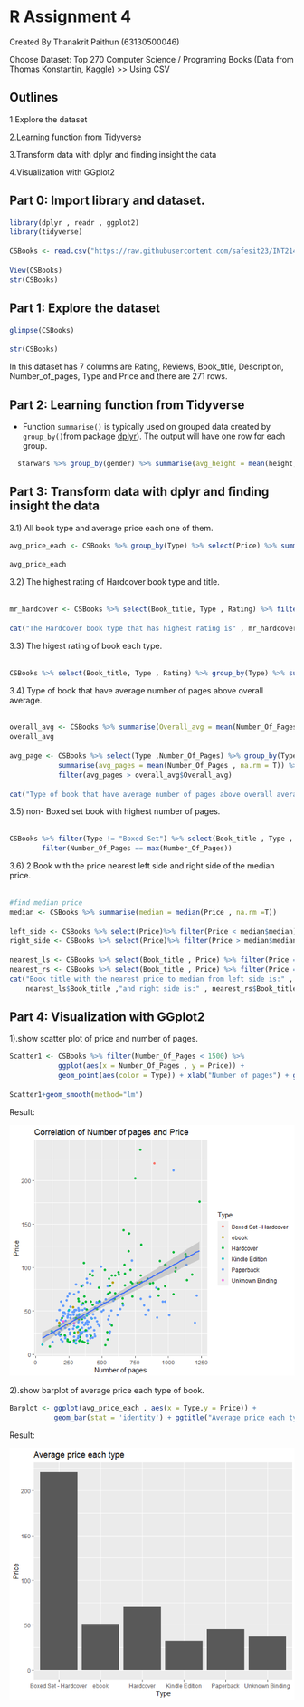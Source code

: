 # R Assignment 4
Created By Thanakrit Paithun (63130500046)

Choose Dataset: Top 270 Computer Science / Programing Books (Data from Thomas Konstantin, [Kaggle](https://www.kaggle.com/thomaskonstantin/top-270-rated-computer-science-programing-books)) >> [Using CSV](https://raw.githubusercontent.com/safesit23/INT214-Statistics/main/datasets/prog_book.csv)


## Outlines

1.Explore the dataset

2.Learning function from Tidyverse

3.Transform data with dplyr and finding insight the data

4.Visualization with GGplot2


## Part 0: Import library and dataset.

```R
library(dplyr , readr , ggplot2)
library(tidyverse)

CSBooks <- read.csv("https://raw.githubusercontent.com/safesit23/INT214-Statistics/main/datasets/prog_book.csv")

View(CSBooks)
str(CSBooks)
```

## Part 1: Explore the dataset

```R
glimpse(CSBooks)

str(CSBooks)
```

  In this dataset has 7 columns are Rating, Reviews, Book_title, Description, Number_of_pages, Type and Price and there are 271 rows.
  
## Part 2: Learning function from Tidyverse

- Function `summarise()` is typically used on grouped data created by `group_by()`from package [dplyr](https://dplyr.tidyverse.org/articles/dplyr.html#select-columns-with-select)). The output will have one row for each group.

```R
  starwars %>% group_by(gender) %>% summarise(avg_height = mean(height, na.rm =T))

```

## Part 3: Transform data with dplyr and finding insight the data

  3.1) All book type and average price each one of them.  
  
```R
avg_price_each <- CSBooks %>% group_by(Type) %>% select(Price) %>% summarise(Price = mean(Price , na.rm = T))

avg_price_each

```

  3.2) The highest rating of Hardcover book type and title.
  
```R

mr_hardcover <- CSBooks %>% select(Book_title, Type , Rating) %>% filter(Type =="Hardcover") %>% filter(Rating == max(Rating)) 

cat("The Hardcover book type that has highest rating is" , mr_hardcover$Book_title,"and rating is",mr_hardcover$Rating)

```

  3.3) The higest rating of book each type.
  
```R

CSBooks %>% select(Book_title, Type , Rating) %>% group_by(Type) %>% summarise(Rating = max(Rating))

```

  3.4) Type of book that have average number of pages above overall average.
  
```R

overall_avg <- CSBooks %>% summarise(Overall_avg = mean(Number_Of_Pages , na.rm = T))
overall_avg
  
avg_page <- CSBooks %>% select(Type ,Number_Of_Pages) %>% group_by(Type) %>% 
            summarise(avg_pages = mean(Number_Of_Pages , na.rm = T)) %>%
            filter(avg_pages > overall_avg$Overall_avg)

cat("Type of book that have average number of pages above overall average are" , avg_page$Type)

```
 
  3.5) non- Boxed set book with highest number of pages.
  
```R

CSBooks %>% filter(Type != "Boxed Set") %>% select(Book_title , Type , Number_Of_Pages , Price) %>%
        filter(Number_Of_Pages == max(Number_Of_Pages))
```
  3.6) 2 Book with the price nearest left side and right side of the median price.
  
```R

#find median price
median <- CSBooks %>% summarise(median = median(Price , na.rm =T))

left_side <- CSBooks %>% select(Price)%>% filter(Price < median$median)
right_side <- CSBooks %>% select(Price)%>% filter(Price > median$median)

nearest_ls <- CSBooks %>% select(Book_title , Price) %>% filter(Price == max(left_side$Price))
nearest_rs <- CSBooks %>% select(Book_title , Price) %>% filter(Price == max(right_side$Price))     
cat("Book title with the nearest price to median from left side is:" , 
    nearest_ls$Book_title ,"and right side is:" , nearest_rs$Book_title)

```

## Part 4: Visualization with GGplot2

  1).show scatter plot of price and number of pages.

```R
Scatter1 <- CSBooks %>% filter(Number_Of_Pages < 1500) %>% 
            ggplot(aes(x = Number_Of_Pages , y = Price)) +
            geom_point(aes(color = Type)) + xlab("Number of pages") + ggtitle("Correlation of Number of pages and Price")
            
Scatter1+geom_smooth(method="lm")

```

Result:




![scatter1](./images/scatterplot1.png)



  2).show barplot of average price each type of book.
  
```R
Barplot <- ggplot(avg_price_each , aes(x = Type,y = Price)) + 
           geom_bar(stat = 'identity') + ggtitle("Average price each type")

```

Result:




![barplot1](./images/barplot.png)

